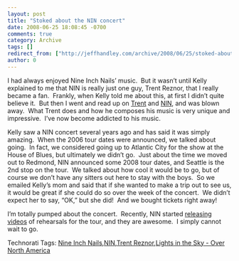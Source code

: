 ```yaml
---
layout: post
title: "Stoked about the NIN concert"
date: 2008-06-25 18:08:45 -0700
comments: true
category: Archive
tags: []
redirect_from: ["http://jeffhandley.com/archive/2008/06/25/stoked-about-the-nin-concert"]
author: 0
---
```

<!-- more -->
<p>I had always enjoyed Nine Inch Nails’ music.  But it wasn’t until Kelly explained to me that NIN is really just one guy, Trent Reznor, that I really became a fan.  Frankly, when Kelly told me about this, at first I didn’t quite believe it.  But then I went and read up on <a href="http://en.wikipedia.org/wiki/Trent_Reznor" target="_blank">Trent</a> and <a href="http://en.wikipedia.org/wiki/Nine_Inch_Nails" target="_blank">NIN</a>, and was blown away.  What Trent does and how he composes his music is very unique and impressive.  I’ve now become addicted to his music.</p>  <p>Kelly saw a NIN concert several years ago and has said it was simply amazing.  When the 2006 tour dates were announced, we talked about going.  In fact, we considered going up to Atlantic City for the show at the House of Blues, but ultimately we didn’t go.  Just about the time we moved out to Redmond, NIN announced some 2008 tour dates, and Seattle is the 2nd stop on the tour.  We talked about how cool it would be to go, but of course we don’t have any sitters out here to stay with the boys.  So we emailed Kelly’s mom and said that if she wanted to make a trip out to see us, it would be great if she could do so over the week of the concert.  We didn’t expect her to say, “OK,” but she did!  And we bought tickets right away!</p>  <p>I’m totally pumped about the concert.  Recently, NIN started <a href="http://feeds.nin.com/ninNews" target="_blank">releasing videos</a> of rehearsals for the tour, and they are awesome.  I simply cannot wait to go.</p>  <p></p>  <p></p>  <div class="wlWriterSmartContent" id="scid:0767317B-992E-4b12-91E0-4F059A8CECA8:67405071-f3db-4bdd-a017-b73e3e0ae202" style="padding-right: 0px; display: inline; padding-left: 0px; float: none; padding-bottom: 0px; margin: 0px; padding-top: 0px">Technorati Tags: <a href="http://technorati.com/tags/Nine+Inch+Nails" rel="tag">Nine Inch Nails</a>,<a href="http://technorati.com/tags/NIN" rel="tag">NIN</a>,<a href="http://technorati.com/tags/Trent+Reznor" rel="tag">Trent Reznor</a>,<a href="http://technorati.com/tags/Lights+in+the+Sky+-+Over+North+America" rel="tag">Lights in the Sky - Over North America</a></div>

